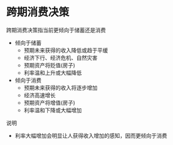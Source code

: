 # 跨期消费决策

跨期消费决策指当前更倾向于储蓄还是消费

- 倾向于储蓄
  - 预期未来获得的收入降低或趋于平缓
  - 经济下行、经济危机、自然灾害
  - 预期资产将贬值(房子)
  - 利率温和上升或大幅降低
- 倾向于消费
  - 预期未来获得的收入将逐步增加
  - 经济高速增长
  - 预期资产将增值(房子)
  - 利率温和下降或大幅增加

说明

- 利率大幅增加会明显让人获得收入增加的感知，因而更倾向于消费
